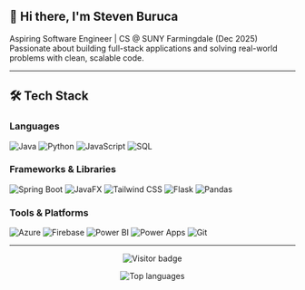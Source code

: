 ## 👋 Hi there, I'm Steven Buruca

Aspiring Software Engineer | CS @ SUNY Farmingdale (Dec 2025)  
Passionate about building full-stack applications and solving real-world problems with clean, scalable code.

---

## 🛠️ Tech Stack

### Languages  
![Java](https://img.shields.io/badge/Java-ED8B00?style=flat&logo=java&logoColor=white)
![Python](https://img.shields.io/badge/Python-3776AB?style=flat&logo=python&logoColor=white)
![JavaScript](https://img.shields.io/badge/JavaScript-F7DF1E?style=flat&logo=javascript&logoColor=black)
![SQL](https://img.shields.io/badge/SQL-4479A1?style=flat&logo=postgresql&logoColor=white)

### Frameworks & Libraries  
![Spring Boot](https://img.shields.io/badge/Spring_Boot-6DB33F?style=flat&logo=spring-boot&logoColor=white)
![JavaFX](https://img.shields.io/badge/JavaFX-003366?style=flat&logo=openjdk&logoColor=white)
![Tailwind CSS](https://img.shields.io/badge/Tailwind_CSS-38B2AC?style=flat&logo=tailwind-css&logoColor=white)
![Flask](https://img.shields.io/badge/Flask-000000?style=flat&logo=flask&logoColor=white)
![Pandas](https://img.shields.io/badge/Pandas-150458?style=flat&logo=pandas&logoColor=white)

### Tools & Platforms  
![Azure](https://img.shields.io/badge/Azure-0078D4?style=flat&logo=microsoft-azure&logoColor=white)
![Firebase](https://img.shields.io/badge/Firebase-FFCA28?style=flat&logo=firebase&logoColor=black)
![Power BI](https://img.shields.io/badge/Power_BI-F2C811?style=flat&logo=power-bi&logoColor=black)
![Power Apps](https://img.shields.io/badge/Power_Apps-742774?style=flat&logo=powerapps&logoColor=white)
![Git](https://img.shields.io/badge/Git-F05032?style=flat&logo=git&logoColor=white)

---

<p align="center">
  <img src="https://komarev.com/ghpvc/?username=spollito&style=flat&color=blue" alt="Visitor badge" />
</p>

<p align="center">
  <img src="https://github-readme-stats.vercel.app/api/top-langs/?username=spollito&layout=compact&theme=tokyonight" alt="Top languages" />
</p>


